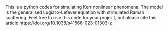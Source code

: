 This is a python codes for simulating Kerr nonlinear phenomena. The model is the generalised Lugiato-Lefever equation with stimulated Raman scattering. Feel free to use this code for your project, but please cite this article https://doi.org/10.1038/s41566-023-01303-z.   
